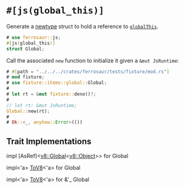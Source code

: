# `#[js(global_this)]`

Generate a [newtype] struct to hold a reference to [`globalThis`][globalThis].

```rust
# use ferrosaur::js;
#[js(global_this)]
struct Global;
```

Call the associated `new` function to initialize it given a `&mut JsRuntime`:

```rust
# #[path = "../../../crates/ferrosaur/tests/fixture/mod.rs"]
# mod fixture;
# use fixture::items::global::Global;
#
# let rt = &mut fixture::deno()?;
#
// let rt: &mut JsRuntime;
Global::new(rt);
#
# Ok::<_, anyhow::Error>(())
```

[newtype]: https://doc.rust-lang.org/rust-by-example/generics/new_types.html
[globalThis]: http://developer.mozilla.org/en-US/docs/Web/JavaScript/Reference/Global_Objects/globalThis

## Trait Implementations

<!-- deno-fmt-ignore-start -->

<span class="code-header">impl [AsRef]<[v8::Global]<[v8::Object]>> for Global</span>

<span class="code-header">impl<\'a> [ToV8]<\'a> for Global</span>

<span class="code-header">impl<\'a> [ToV8]<\'a> for &\'_ Global</span>

<!-- deno-fmt-ignore-end -->

[v8::Global]: deno_core::v8::Global
[v8::Object]: deno_core::v8::Object
[ToV8]: deno_core::ToV8
